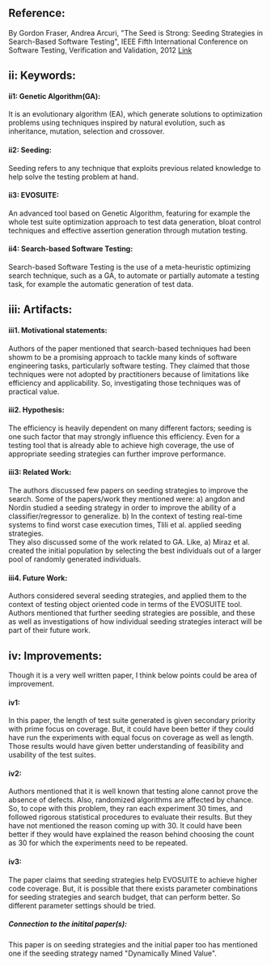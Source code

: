 Reference:
-----------

By Gordon Fraser, Andrea Arcuri, "The Seed is Strong: Seeding Strategies in Search-Based Software Testing", IEEE Fifth International Conference on Software Testing, Verification and Validation, 2012 [Link](http://ieeexplore.ieee.org/xpl/articleDetails.jsp?arnumber=6200103)

ii: Keywords:
------------------
#### ii1: Genetic Algorithm(GA):
It is an evolutionary algorithm (EA), which generate solutions to optimization problems using techniques inspired by natural evolution, such as inheritance, mutation, selection and crossover.

#### ii2: Seeding: 
Seeding refers to any technique that exploits previous related knowledge to help solve the testing problem at hand.

#### ii3: EVOSUITE:
An advanced tool based on Genetic Algorithm, featuring for example the whole test suite optimization approach to test data generation, bloat control techniques and effective assertion generation through mutation testing.

#### ii4: Search-based Software Testing: 
Search-based Software Testing is the use of a meta-heuristic optimizing search technique, such as a GA, to automate or partially automate a testing task, for example the automatic generation of test data.

iii: Artifacts:
---------------
#### iii1. Motivational statements: 
Authors of the paper mentioned that search-based techniques had been showm to be a promising approach to tackle many kinds of software engineering tasks, particularly software testing. 
They claimed that those techniques were not adopted by practitioners because of limitations like efficiency and applicability. So, investigating those techniques was of practical value.

#### iii2. Hypothesis:  
The efficiency is heavily dependent on many different factors; seeding is one such factor that may strongly influence this efficiency. Even for a testing tool that is already able to achieve high coverage, the use of appropriate seeding strategies can further improve performance.

#### iii3: Related Work: 
The authors discussed few papers on seeding strategies to improve the search. Some of the papers/work they mentioned were: 
a) angdon and Nordin studied a seeding strategy in order to improve the ability of a classifier/regressor to generalize. 
b) In the context of testing real-time systems to find worst case execution times, Tlili et al. applied seeding strategies.  
They also discussed some of the work related to GA. Like, 
a) Miraz et al. created the initial population by selecting the best individuals out of a larger pool of randomly generated individuals. 

#### iii4. Future Work:  
Authors considered several seeding strategies, and applied them to the context of testing object oriented code in terms of the EVOSUITE tool. 
Authors mentioned that further seeding strategies are possible, and these as well as investigations of how individual seeding strategies interact will be part of their future work. 

iv: Improvements:
-------------
Though it is a very well written paper, I think below points could be area of improvement.

#### iv1: 
In this paper, the length of test suite generated is given secondary priority with prime focus on coverage. But, it could have been better if they could have run the experiments with equal focus on coverage as well as length. Those results would have given better understanding of feasibility and usability of the test suites.

#### iv2: 
Authors mentioned that it is well known that testing alone cannot prove the absence of defects. Also, randomized algorithms are affected by chance. So, to cope with this problem, they ran each experiment 30 times, and followed rigorous statistical procedures to evaluate their results. 
But they have not mentioned the reason coming up with 30. It could have been better if they would have explained the reason behind choosing the count as 30 for which the experiments need to be repeated.

#### iv3:
The paper claims that seeding strategies help EVOSUITE to achieve higher code coverage. But, it is possible that there exists parameter combinations for seeding strategies and search budget, that can perform better. So different parameter settings should be tried.

##### Connection to the initital paper(s):
This paper is on seeding strategies and the initial paper too has mentioned one if the seeding strategy named "Dynamically Mined Value".
